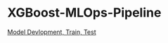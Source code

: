 # XGBoost-MLOps-Pipeline
[Model Devlopment, Train, Test](https://github.com/ANI717/XGBoost-MLOps-Pipeline/tree/main/dev)

